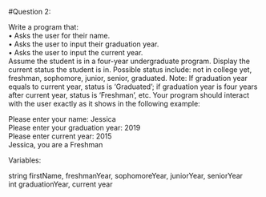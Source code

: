 #Question 2:

Write a program that:\
• Asks the user for their name.\
• Asks the user to input their graduation year.\
• Asks the user to input the current year.\
Assume the student is in a four-year undergraduate program. Display the current status the student is in. Possible status include: not in college yet, freshman, sophomore, junior, senior, graduated.
Note: If graduation year equals to current year, status is ‘Graduated’; if graduation year is four years after current year, status is ‘Freshman’, etc.
Your program should interact with the user exactly as it shows in the following example:

Please enter your name: Jessica\
Please enter your graduation year: 2019\
Please enter current year: 2015\
Jessica, you are a Freshman

Variables:

string firstName, freshmanYear, sophomoreYear, juniorYear, seniorYear\
int graduationYear, current year